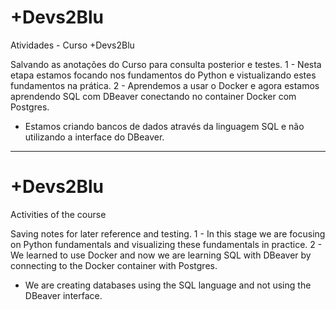 # +Devs2Blu

Atividades - Curso +Devs2Blu

Salvando as anotações do Curso para consulta posterior e testes.
1 - Nesta etapa estamos focando nos fundamentos do Python e vistualizando estes fundamentos na prática.
2 - Aprendemos a usar o Docker e agora estamos aprendendo SQL com DBeaver conectando no container Docker com Postgres.
- Estamos criando bancos de dados através da linguagem SQL e não utilizando a interface do DBeaver.

----------------------------------------------------------------------------------------
# +Devs2Blu 

Activities of the course

Saving notes for later reference and testing.
1 - In this stage we are focusing on Python fundamentals and visualizing these fundamentals in practice.
2 - We learned to use Docker and now we are learning SQL with DBeaver by connecting to the Docker container with Postgres.
- We are creating databases using the SQL language and not using the DBeaver interface.


